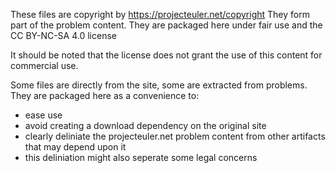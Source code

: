 These files are copyright by https://projecteuler.net/copyright
They form part of the problem content.
They are packaged here under fair use and the CC BY-NC-SA 4.0 license

It should be noted that the license does not grant the use of this content for commercial use.

Some files are directly from the site, some are extracted from problems.
They are packaged here as a convenience to:
* ease use
* avoid creating a download dependency on the original site
* clearly deliniate the projecteuler.net problem content from other artifacts that may depend upon it
* this deliniation might also seperate some legal concerns
